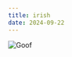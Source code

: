 ```yaml
---
title: irish
date: 2024-09-22
---
```


![Goof](/img/irish.jpg)

<p>&nbsp;</p>
<p>&nbsp;</p>
<p>&nbsp;</p>
<p>&nbsp;</p>
<p>&nbsp;</p>